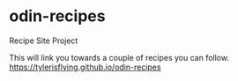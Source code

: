 # odin-recipes
Recipe Site Project

This will link you towards a couple of recipes you can follow.
https://tylerisflying.github.io/odin-recipes
